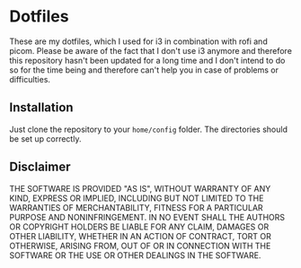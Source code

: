 # Dotfiles

These are my dotfiles, which I used for i3 in combination with rofi and picom. Please be aware of the fact that I don't use i3 anymore and therefore this repository hasn't been updated for a long time and I don't intend to do so for the time being and therefore can't help you in case of problems or difficulties.

## Installation

Just clone the repository to your `home/config` folder. The directories should be set up correctly. 

## Disclaimer

THE SOFTWARE IS PROVIDED "AS IS", WITHOUT WARRANTY OF ANY KIND, EXPRESS OR IMPLIED, INCLUDING BUT NOT LIMITED TO THE WARRANTIES OF MERCHANTABILITY, FITNESS FOR A PARTICULAR PURPOSE AND NONINFRINGEMENT. IN NO EVENT SHALL THE AUTHORS OR COPYRIGHT HOLDERS BE LIABLE FOR ANY CLAIM, DAMAGES OR OTHER LIABILITY, WHETHER IN AN ACTION OF CONTRACT, TORT OR OTHERWISE, ARISING FROM, OUT OF OR IN CONNECTION WITH THE SOFTWARE OR THE USE OR OTHER DEALINGS IN THE SOFTWARE.
